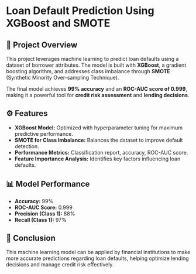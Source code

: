 # Loan Default Prediction Using XGBoost and SMOTE

## 📄 Project Overview
This project leverages machine learning to predict loan defaults using a dataset of borrower attributes. The model is built with **XGBoost**, a gradient boosting algorithm, and addresses class imbalance through **SMOTE** (Synthetic Minority Over-sampling Technique). 

The final model achieves **99% accuracy** and an **ROC-AUC score of 0.999**, making it a powerful tool for **credit risk assessment** and **lending decisions**.

## ⚙️ Features
- **XGBoost Model:** Optimized with hyperparameter tuning for maximum predictive performance.
- **SMOTE for Class Imbalance:** Balances the dataset to improve default detection.
- **Performance Metrics:** Classification report, accuracy, ROC-AUC score.
- **Feature Importance Analysis:** Identifies key factors influencing loan defaults.

## 📊 Model Performance
- **Accuracy:** 99%
- **ROC-AUC Score:** 0.999
- **Precision (Class 1):** 88%
- **Recall (Class 1):** 97%

## 📌 Conclusion
This machine learning model can be applied by financial institutions to make more accurate predictions regarding loan defaults, helping optimize lending decisions and manage credit risk effectively.
